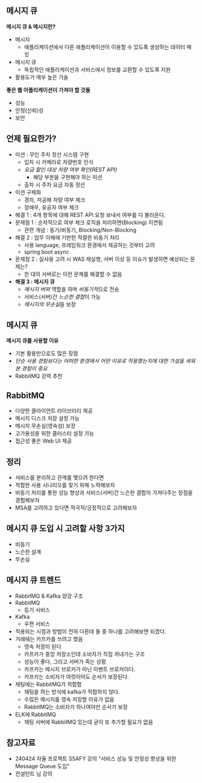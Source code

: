 ## 메시지 큐

**메시지 큐 & 메시지란?**

- 메시지
    - 애플리케이션에서 다른 애플리케이션이 이용할 수 있도록 생성하는 데이터 패킷
- 메시지 큐
    - 독립적인 애플리케이션과 서비스에서 정보를 교환할 수 있도록 지원
- 활용도가 매우 높은 기술

**좋은 웹 어플리케이션이 가져야 할 것들**

- 성능
- 안정(신뢰)성
- 보안

## 언제 필요한가?

- 미션 : 무인 주차 정산 시스템 구현
    - 입차 시 카메라로 차량번호 인식
    - *요금 할인 대상 차량 여부 확인(REST API)*
        - 해당 부분을 구현해야 하는 미션
    - 출차 시 주차 요금 자동 정산
- 미션 구체화
    - 경차, 저공해 차량 여부 체크
    - 장애우, 유공자 여부 체크
- 해결 1 : 4개 항목에 대해 REST API 요청 보내서 여부를 다 불러온다.
- 문제점 1 : 순차적으로 여부 체크 로직을 처리하면(Blocking) 지연됨
    - 관련 개념 : 동기/비동기, Blocking/Non-Blocking
- 해결 2 : 업무 이해에 기반한 적절한 비동기 처리
    - 사용 language, 프레임워크 환경에서 제공하는 것부터 고려
    - spring boot async
- 문제점 2 : 실사용 고려 시 WAS 재실행, 서버 이상 등 이슈가 발생하면 예상되는 문제는?
    - 한 대의 서버로는 이런 문제를 해결할 수 없음
- **해결 3 : 메시지 큐**
    - *메시지 버퍼* 역할을 하며 *비동기적*으로 전송
    - 서비스(서버)간 *느슨한 결합*이 가능
    - *메시지의 무손실*을 보장

## 메시지 큐

**메시지 큐를 사용할 이유**

- 기본 활용만으로도 많은 장점
- *단순 사용 경험보다는 어떠한 환경에서 어떤 이유로 적용했는지에 대한 가설을 세워본 경험이 중요*
- RabbitMQ 강력 추천

## RabbitMQ

- 다양한 클라이언트 라이브러리 제공
- 메시지 디스크 저장 설정 가능
- 메시지 무손실(영속성) 보장
- 고가용성을 위한 클러스터 설정 가능
- 접근성 좋은 Web UI 제공

## 정리

- 서비스를 분리하고 관계를 맺으려 한다면
- 적합한 사용 시나리오를 찾기 위해 노력해보자
- 비동기 처리를 통한 성능 향상과 서비스(서버)간 느슨한 결합이 가져다주는 장점을 경험해보자
- MSA를 고려하고 있다면 적극적/긍정적으로 고려해보자

## 메시지 큐 도입 시 고려할 사항 3가지

- 비동기
- 느슨한 설계
- 무손실

## 메시지 큐 트렌드

- RabbitMQ & Kafka 양강 구조
- RabbitMQ
    - 등기 서비스
- Kafka
    - 우편 서비스
- 적용되는 시점과 방법이 전혀 다른데 둘 중 하나를 고려해보면 되겠다.
- 거래에는 카프카를 쓰려고 했음
    - 영속 저장이 된다
    - 카프카가 중앙 저장소인데 소비자가 직접 꺼내가는 구조
    - 성능이 좋다, 그리고 서버가 죽는 상황
    - 카프카는 메시지 브로커가 아닌 이벤트 브로커이다.
    - 카프카는 소비자가 여럿이어도 순서가 보장된다.
- 채팅에는 RabbitMQ가 적합함
    - 채팅을 하는 방식에 kafka가 적합하지 않다.
    - 수많은 메시지를 영속 저장할 이유가 없음
    - RabbitMQ는 소비자가 하나여야만 순서가 보장
- ELK에 RabbitMQ
    - 채팅 서버에 RabbitMQ 있는데 굳이 또 추가할 필요가 없음

## **참고자료**

- 240424 자율 프로젝트 SSAFY 강의 “서비스 성능 및 안정성 향상을 위한 Message Queue 도입”
- 컨설턴트 님 강의
